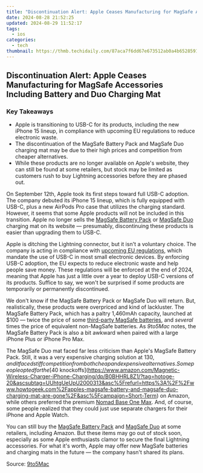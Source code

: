 ```yaml
---
title: "Discontinuation Alert: Apple Ceases Manufacturing for MagSafe Accessories Including Battery and Duo Charging Mat"
date: 2024-08-28 21:52:25
updated: 2024-08-29 11:52:17
tags:
  - ios
categories:
  - tech
thumbnail: https://thmb.techidaily.com/87aca7f6dd67e673512ab0a4b65285915e96bdcd3ec0b101bd85e568d66096bf.jpg
---
```


## Discontinuation Alert: Apple Ceases Manufacturing for MagSafe Accessories Including Battery and Duo Charging Mat

### Key Takeaways

* Apple is transitioning to USB-C for its products, including the new iPhone 15 lineup, in compliance with upcoming EU regulations to reduce electronic waste.
* The discontinuation of the MagSafe Battery Pack and MagSafe Duo charging mat may be due to their high prices and competition from cheaper alternatives.
* While these products are no longer available on Apple's website, they can still be found at some retailers, but stock may be limited as customers rush to buy Lightning accessories before they are phased out.

 On September 12th, Apple took its first steps toward full USB-C adoption. The company debuted its iPhone 15 lineup, which is fully equipped with USB-C, plus a new AirPods Pro case that utilizes the charging standard. However, it seems that some Apple products will not be included in this transition. Apple no longer sells the [MagSafe Battery Pack](https://extra-tips.techidaily.com/new-avoid-complexity-top-5-free-tools-for-effortless-gif-to-video-transformation/) or [MagSafe Duo](https://www.amazon.com/Apple-MHXF3AM-A-MagSafe-Charger/dp/B08MWR2NXZ/?tag=hotoge-20&ascsubtag=UUhtgUeUpU2000313&asc%5Frefurl=https%3A%2F%2Fwww.howtogeek.com%2Fapples-magsafe-battery-and-magsafe-duo-charging-mat-are-gone%2F&asc%5Fcampaign=Short-Term) charging mat on its website — presumably, discontinuing these products is easier than upgrading them to USB-C.

 Apple is ditching the Lightning connector, but it isn't a voluntary choice. The company is acting in compliance with [upcoming EU regulations](https://tech-recovery.techidaily.com/step-by-step-tips-on-how-to-get-your-playstation-5-controller-to-charge-properly-again/), which mandate the use of USB-C in most small electronic devices. By enforcing USB-C adoption, the EU expects to reduce electronic waste and help people save money. These regulations will be enforced at the end of 2024, meaning that Apple has just a little over a year to deploy USB-C versions of its products. Suffice to say, we won't be surprised if some products are temporarily or permanently discontinued.

 We don't know if the MagSafe Battery Pack or MagSafe Duo will return. But, realistically, these products were overpriced and kind of lackluster. The MagSafe Battery Pack, which has a paltry 1,460mAh capacity, launched at $100 — twice the price of some [third-party MagSafe batteries](https://screen-sharing-recording.techidaily.com/updated-pinnacle-7-action-shooter-games/), and _several_ times the price of equivalent non-MagSafe batteries. As _9to5Mac_ notes, the MagSafe Battery Pack is also a bit awkward when paired with a large iPhone Plus or iPhone Pro Max.

 The MagSafe Duo mat faced far less criticism than Apple's MagSafe Battery Pack. Still, it was a very expensive charging solution at $130, and it faced stiff competition from both cheap and expensive alternatives. Some people opted for the [$40 knockoffs](https://www.amazon.com/Magnetic-Wireless-Charger-iPhone-Charging/dp/B0BHHRL8Z1/?tag=hotoge-20&ascsubtag=UUhtgUeUpU2000313&asc%5Frefurl=https%3A%2F%2Fwww.howtogeek.com%2Fapples-magsafe-battery-and-magsafe-duo-charging-mat-are-gone%2F&asc%5Fcampaign=Short-Term) on Amazon, while others preferred the premium [Nomad Base One Max](https://fox-helps.techidaily.com/updated-in-2024-reviewing-ion-air-pro-3-capturing-life-in-high-definition/). And, of course, some people realized that they could just use separate chargers for their iPhone and Apple Watch.

 You can still buy the [MagSafe Battery Pack](https://www.amazon.com/Apple-MJWY3AM-A-MagSafe-Battery/dp/B099BWY7WT/?tag=hotoge-20&ascsubtag=UUhtgUeUpU2000313&asc%5Frefurl=https%3A%2F%2Fwww.howtogeek.com%2Fapples-magsafe-battery-and-magsafe-duo-charging-mat-are-gone%2F&asc%5Fcampaign=Short-Term) and [MagSafe Duo](http://www.amazon.com/Apple-MHXF3AM-A-MagSafe-Charger/dp/B08MWR2NXZ/?tag=hotoge-20&ascsubtag=UUhtgUeUpU2000313&asc%5Frefurl=https%3A%2F%2Fwww.howtogeek.com%2Fapples-magsafe-battery-and-magsafe-duo-charging-mat-are-gone%2F&asc%5Fcampaign=Short-Term) at some retailers, including Amazon. But these items may go out of stock soon, especially as some Apple enthusiasts clamor to secure the final Lightning accessories. For what it's worth, Apple may offer new MagSafe batteries and charging mats in the future — the company hasn't shared its plans.

 Source: [9to5Mac](https://9to5mac.com/2023/09/12/apple-stops-selling-magsafe-battery-pack-magsafe-duo/)

<ins class="adsbygoogle"
     style="display:block"
     data-ad-format="autorelaxed"
     data-ad-client="ca-pub-7571918770474297"
     data-ad-slot="1223367746"></ins>



<ins class="adsbygoogle"
     style="display:block"
     data-ad-client="ca-pub-7571918770474297"
     data-ad-slot="8358498916"
     data-ad-format="auto"
     data-full-width-responsive="true"></ins>
